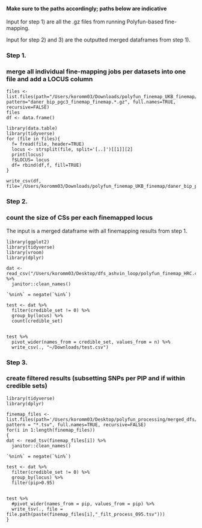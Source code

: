 #### Make sure to the paths accordingly; paths below are indicative
Input for step 1) are all the .gz files from running Polyfun-based fine-mapping.

Input for step 2) and 3) are the outputted merged dataframes from step 1).

### Step 1.
### merge all individual fine-mapping jobs per datasets into one file and add a LOCUS column

```
files <- list.files(path="/Users/koromm03/Downloads/polyfun_finemap_UKB_finemap/", pattern="daner_bip_pgc3_finemap_finemap.*.gz", full.names=TRUE, recursive=FALSE)
files
df <- data.frame()

library(data.table)
library(tidyverse)
for (file in files){
  f= fread(file, header=TRUE) 
  locus <- strsplit(file, split='[..]')[[1]][2] 
  print(locus) 
  f$LOCUS= locus
  df= rbind(df,f, fill=TRUE)
}

write_csv(df, file='/Users/koromm03/Downloads/polyfun_finemap_UKB_finemap/daner_bip_pgc3_polyfun_finemap.merged.csv')
```

### Step 2.
### count the size of CSs per each finemapped locus
The input is a merged dataframe with all finemapping results from step 1.

```
library(ggplot2)
library(tidyverse)
library(vroom)
library(dplyr)

dat <- read_csv("/Users/koromm03/Desktop/dfs_ashvin_loop/polyfun_finemap_HRC.csv") %>%
  janitor::clean_names()

`%nin%` = negate(`%in%`)

test <- dat %>% 
  filter(credible_set != 0) %>%
  group_by(locus) %>%
  count(credible_set)


test %>% 
  pivot_wider(names_from = credible_set, values_from = n) %>%
  write_csv(., "~/Downloads/test.csv")
 ``` 
  
### Step 3.
### create filtered results (subsetting SNPs per PIP and if within credible sets)

```
library(tidyverse)
library(dplyr)

finemap_files <- list.files(path='/Users/koromm03/Desktop/polyfun_processing/merged_dfs/', pattern = "*.tsv", full.names=TRUE, recursive=FALSE)
for(i in 1:length(finemap_files))
{
dat <- read_tsv(finemap_files[i]) %>%
  janitor::clean_names()

`%nin%` = negate(`%in%`)

test <- dat %>% 
  filter(credible_set != 0) %>%
  group_by(locus) %>%
  filter(pip>0.95)


test %>% 
  #pivot_wider(names_from = pip, values_from = pip) %>%
  write_tsv(., file = file.path(paste(finemap_files[i],"_filt_process_095.tsv")))
}
```
  
 
  
  
  
  
  
